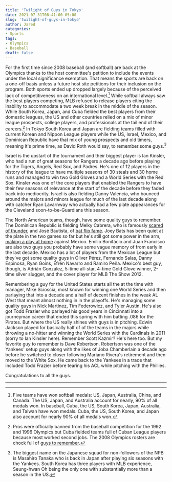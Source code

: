 ```yaml
---
title: 'Twilight of Guys in Tokyo'
date: 2021-07-31T08:41:00-05:00
slug: 'twilight-of-guys-in-tokyo'
author: Jared
categories:
- Sports
tags:
- Olympics
- Baseball
draft: false
---
```


For the first time since 2008 baseball (and softball) are back at the Olympics thanks to the host committee's petition to include the events under the local significance exemption. That means the sports are back on a one-off basis unless a future host site petitions for their inclusion on the program. Both sports ended up dropped largely because of the perceived lack of competitiveness on an international level.[^1] While softball always saw the best players competing, MLB refused to release players citing the inability to accommodate a two week break in the middle of the season. While South Korea, Japan, and Cuba fielded the best players from their domestic leagues, the US and other countries relied on a mix of minor league prospects, college players, and professionals at the tail end of their careers.[^2] In Tokyo South Korea and Japan are fielding teams filled with current Korean and Nippon League players while the US, Israel, Mexico, and Dominican Republic have that mix of young prospects and old timers, meaning it's prime time, as David Roth would say, to [remember some guys](https://deadspin.com/lets-remember-some-guys-behind-the-remembering-1837487820).[^3]

Israel is the upstart of the tournament and their biggest player is Ian Kinsler, who had a run of great seasons for Rangers a decade ago before playing for the Tigers, Angels, Red Sox, and Padres. He's one of 12 players in the history of the league to have multiple seasons of 30 steals and 30 home runs and managed to win two Gold Gloves and a World Series with the Red Sox. Kinsler was one of the core players that enabled the Rangers to have their few seasons of relevance at the start of the decade before they faded back into mediocrity. Israel is also fielding Danny Valencia, who bounced around the majors and minors league for much of the last decade along with catcher Ryan Lavarnway who actually had a few plate appearances for the Cleveland soon-to-be-Guardians this season.

The North American teams, though, have some quality guys to remember. The Dominican Republic is fielding Melky Cabrera, who is famously [scared of thunder](https://www.youtube.com/watch?v=4Ix7co3Icug), and José Bautista, of [bat flip fame](https://www.youtube.com/watch?v=-UdsVO7HaJg). Joey Bats has been quiet at the plate in the two games so far but he's still got some power in the arm, [making a play at home](https://youtu.be/N0EHIg5ZWTA?t=80) against Mexico. Emilio Bonifácio and Juan Francisco are also two guys you probably have some vague memory of from early in the last decade. Mexico has a lot of players from the Mexican League but they've got some quality guys in Óliver Pérez, Fernando Salas, Danny Espinosa, Ryan Goins, Efrén Navarro and Ramiro Peña. Mexico's best guy, though, is Adrián González, 5-time all-star, 4-time Gold Glove winner, 2-time silver slugger, and the cover player for MLB The Show 2012.

Remembering a guy for the United States starts all the at the time with manager, Mike Scioscia, most known for winning one World Series and then parlaying that into a decade and a half of decent finishes in the weak AL West that meant almost nothing in in the playoffs. He's managing some quality guys in Nick Martinez, Tim Federowicz, and Tyler Austin. He's also got Todd Frazier who parlayed his good years in Cincinnati into a journeyman career that ended this spring with him batting .086 for the Pirates. But where the US really shines with guys is in pitching. Edwin Jackson played for basically half of of the teams in the majors while throwing a no-hitter and winning the World Series with the Cardinals in 2011 (sorry to Ian Kinsler here). Remember Scott Kazmir? He's here too. But my favorite guy to remember is Dave Robertson. Robertson was one of the Yankees' setup guys along with the likes of Joba Chamberlain a decade ago before he switched to closer following Mariano Rivera's retirement and then moved to the White Sox. He came back to the Yankees in a trade that included Todd Frazier before tearing his ACL while pitching with the Phillies. 

Congratulations to all the guys.

---
[^1]: Five teams have won softball medals: US, Japan, Australia, China, and Canada. The US, Japan, and Australia account for nearly, 90% of all medals won. In baseball, Cuba, the US, South Korea, Japan, Australia, and Taiwan have won medals. Cuba, the US, South Korea, and Japan also account for nearly 90% of all medals won.
[^2]: Pros were officially banned from the baseball competition for the 1992 and 1996 Olympics but Cuba fielded teams full of Cuban League players because most worked second jobs. The 2008 Olympics rosters are chock full of [guys to remember](https://en.wikipedia.org/wiki/Baseball_at_the_2008_Summer_Olympics).
[^3]: The biggest name on the Japanese squad for non-followers of the NPB is Masahiro Tanaka who is back in Japan after playing six seasons with the Yankees. South Korea has three players with MLB experience, Seung-hwan Oh being the only one with substantially more than a season in the US.
